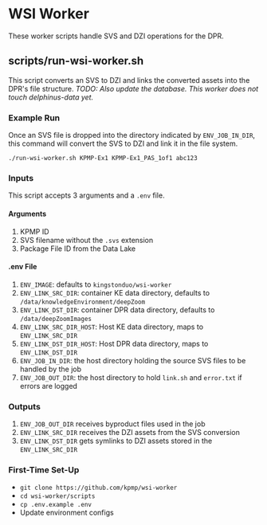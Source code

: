 # WSI Worker

These worker scripts handle SVS and DZI operations for the DPR.

## scripts/run-wsi-worker.sh

This script converts an SVS to DZI and links the converted assets into the DPR's file structure.
*TODO: Also update the database.  This worker does not touch delphinus-data yet.*

### Example Run

Once an SVS file is dropped into the directory indicated by `ENV_JOB_IN_DIR`, this command will convert the SVS to DZI and link it in the file system.

`./run-wsi-worker.sh KPMP-Ex1 KPMP-Ex1_PAS_1of1 abc123`

### Inputs
This script accepts 3 arguments and a `.env` file.

#### Arguments
1. KPMP ID
2. SVS filename without the `.svs` extension
3. Package File ID from the Data Lake

#### .env File
1. `ENV_IMAGE`: defaults to `kingstonduo/wsi-worker`
2. `ENV_LINK_SRC_DIR`: container KE data directory, defaults to `/data/knowledgeEnvironment/deepZoom`
3. `ENV_LINK_DST_DIR`: container DPR data directory, defaults to `/data/deepZoomImages`
4. `ENV_LINK_SRC_DIR_HOST`: Host KE data directory, maps to `ENV_LINK_SRC_DIR`
5. `ENV_LINK_DST_DIR_HOST`: Host DPR data directory, maps to `ENV_LINK_DST_DIR`
6. `ENV_JOB_IN_DIR`: the host directory holding the source SVS files to be handled by the job
7. `ENV_JOB_OUT_DIR`: the host directory to hold `link.sh` and `error.txt` if errors are logged

### Outputs
1. `ENV_JOB_OUT_DIR` receives byproduct files used in the job
2. `ENV_LINK_SRC_DIR` receives the DZI assets from the SVS conversion
2. `ENV_LINK_DST_DIR` gets symlinks to DZI assets stored in the `ENV_LINK_SRC_DIR`

### First-Time Set-Up

- `git clone https://github.com/kpmp/wsi-worker`
- `cd wsi-worker/scripts`
- `cp .env.example .env`
- Update environment configs
